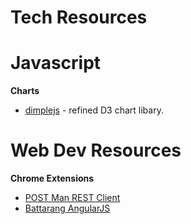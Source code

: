 Tech Resources
==============


Javascript
==========

**Charts**
* [dimplejs](http://dimplejs.org/) - refined D3 chart libary.



Web Dev Resources
=================
**Chrome Extensions**
* [POST Man REST Client](https://chrome.google.com/webstore/detail/postman-rest-client/fdmmgilgnpjigdojojpjoooidkmcomcm?hl=en)
* [Battarang AngularJS](https://chrome.google.com/webstore/detail/angularjs-batarang/ighdmehidhipcmcojjgiloacoafjmpfk?hl=en)
